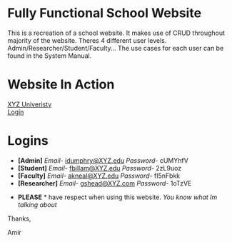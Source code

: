 # Fully Functional School Website
 This is a recreation of a school website. It makes use of CRUD throughout majority of the website. Theres 4 different user levels. Admin/Researcher/Student/Faculty... The use cases for each user can be found in the System Manual.

# Website In Action
[XYZ Univeristy](http://www.xyzuniversity.net)
</br>
[Login](http://www.xyzuniversity.net/login.php)

# Logins
- **[Admin]** *Email*- idumphry@XYZ.edu *Password*- cUMYhfV
- **[Student]** *Email*- fbillam@XYZ.edu *Password*- 2zL9uoz
- **[Faculty]** *Email*- akneal@XYZ.edu *Password*- fI5nFbkk
- **[Researcher]** *Email*- gshead@XYZ.com *Password*- 1oTzVE

* **PLEASE** * have respect when using this website. *You know what Im talking about*

Thanks,

Amir
 
